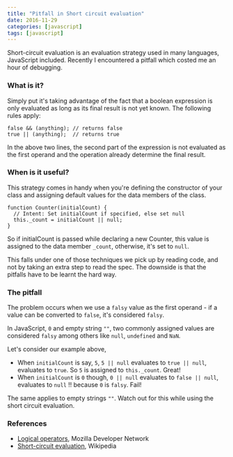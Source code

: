 ```yaml
---
title: "Pitfall in Short circuit evaluation"
date: 2016-11-29
categories: [javascript]
tags: [javascript]
---
```


Short-circuit evaluation is an evaluation strategy used in many languages, JavaScript included. Recently I encountered a pitfall which costed me an hour of debugging.

### What is it?
Simply put it's taking advantage of the fact that a boolean expression is only evaluated as long as its final result is not yet known. The following rules apply:

```
false && (anything); // returns false
true || (anything);  // returns true
```

In the above two lines, the second part of the expression is not evaluated as the first operand and the operation already determine the final result.

### When is it useful?
This strategy comes in handy when you're defining the constructor of your class and assigning default values for the data members of the class.

```
function Counter(initialCount) {
  // Intent: Set initialCount if specified, else set null
  this._count = initialCount || null;
}
```

So if initialCount is passed while declaring a new Counter, this value is assigned to the data member `_count`, otherwise, it's set to `null`.

This falls under one of those techniques we pick up by reading code, and not by taking an extra step to read the spec. The downside is that the pitfalls have to be learnt the hard way.

### The pitfall
The problem occurs when we use a `falsy` value as the first operand - if a value can be converted to `false`, it's considered `falsy`.

In JavaScript, `0` and empty string `""`, two commonly assigned values are considered `falsy` among others like `null`, `undefined` and `NaN`.

Let's consider our example above,

* When `initialCount` is say, `5`, `5 || null` evaluates to `true || null`, evaluates to `true`. So `5` is assigned to `this._count`. Great!
* When `initialCount` is `0` though, `0 || null` evaluates to `false || null`, evaluates to `null` !! because `0` is `falsy`. Fail!

The same applies to empty strings `""`. Watch out for this while using the short circuit evaluation.

### References
* [Logical operators](https://developer.mozilla.org/en/docs/Web/JavaScript/Reference/Operators/Logical_Operators), Mozilla Developer Network
* [Short-circuit evaluation](https://en.wikipedia.org/wiki/Short-circuit_evaluation), Wikipedia
